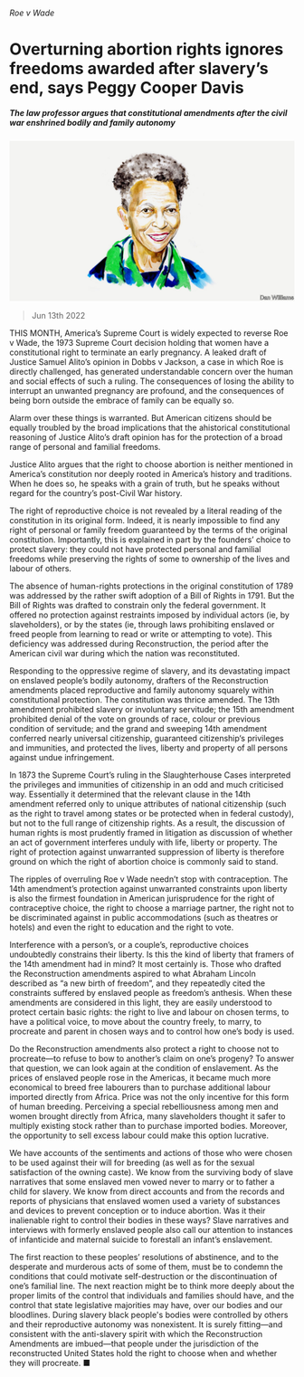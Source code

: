 ###### Roe v Wade

# Overturning abortion rights ignores freedoms awarded after slavery’s end, says Peggy Cooper Davis 

##### The law professor argues that constitutional amendments after the civil war enshrined bodily and family autonomy 

![image](images/20220618_BID001.jpg) 

> Jun 13th 2022 

THIS MONTH, America’s Supreme Court is widely expected to reverse Roe v Wade, the 1973 Supreme Court decision holding that women have a constitutional right to terminate an early pregnancy. A leaked draft of Justice Samuel Alito’s opinion in Dobbs v Jackson, a case in which Roe is directly challenged, has generated understandable concern over the human and social effects of such a ruling. The consequences of losing the ability to interrupt an unwanted pregnancy are profound, and the consequences of being born outside the embrace of family can be equally so. 

Alarm over these things is warranted. But American citizens should be equally troubled by the broad implications that the ahistorical constitutional reasoning of Justice Alito’s draft opinion has for the protection of a broad range of personal and familial freedoms. 

Justice Alito argues that the right to choose abortion is neither mentioned in America’s constitution nor deeply rooted in America’s history and traditions. When he does so, he speaks with a grain of truth, but he speaks without regard for the country’s post-Civil War history. 

The right of reproductive choice is not revealed by a literal reading of the constitution in its original form. Indeed, it is nearly impossible to find any right of personal or family freedom guaranteed by the terms of the original constitution. Importantly, this is explained in part by the founders’ choice to protect slavery: they could not have protected personal and familial freedoms while preserving the rights of some to ownership of the lives and labour of others. 

The absence of human-rights protections in the original constitution of 1789 was addressed by the rather swift adoption of a Bill of Rights in 1791. But the Bill of Rights was drafted to constrain only the federal government. It offered no protection against restraints imposed by individual actors (ie, by slaveholders), or by the states (ie, through laws prohibiting enslaved or freed people from learning to read or write or attempting to vote). This deficiency was addressed during Reconstruction, the period after the American civil war during which the nation was reconstituted. 

Responding to the oppressive regime of slavery, and its devastating impact on enslaved people’s bodily autonomy, drafters of the Reconstruction amendments placed reproductive and family autonomy squarely within constitutional protection. The constitution was thrice amended. The 13th amendment prohibited slavery or involuntary servitude; the 15th amendment prohibited denial of the vote on grounds of race, colour or previous condition of servitude; and the grand and sweeping 14th amendment conferred nearly universal citizenship, guaranteed citizenship‘s privileges and immunities, and protected the lives, liberty and property of all persons against undue infringement. 

In 1873 the Supreme Court’s ruling in the Slaughterhouse Cases interpreted the privileges and immunities of citizenship in an odd and much criticised way. Essentially it determined that the relevant clause in the 14th amendment referred only to unique attributes of national citizenship (such as the right to travel among states or be protected when in federal custody), but not to the full range of citizenship rights. As a result, the discussion of human rights is most prudently framed in litigation as discussion of whether an act of government interferes unduly with life, liberty or property. The right of protection against unwarranted suppression of liberty is therefore ground on which the right of abortion choice is commonly said to stand. 

The ripples of overruling Roe v Wade needn’t stop with contraception. The 14th amendment’s protection against unwarranted constraints upon liberty is also the firmest foundation in American jurisprudence for the right of contraceptive choice, the right to choose a marriage partner, the right not to be discriminated against in public accommodations (such as theatres or hotels) and even the right to education and the right to vote. 

Interference with a person’s, or a couple’s, reproductive choices undoubtedly constrains their liberty. Is this the kind of liberty that framers of the 14th amendment had in mind? It most certainly is. Those who drafted the Reconstruction amendments aspired to what Abraham Lincoln described as “a new birth of freedom”, and they repeatedly cited the constraints suffered by enslaved people as freedom’s anthesis. When these amendments are considered in this light, they are easily understood to protect certain basic rights: the right to live and labour on chosen terms, to have a political voice, to move about the country freely, to marry, to procreate and parent in chosen ways and to control how one’s body is used. 

Do the Reconstruction amendments also protect a right to choose not to procreate—to refuse to bow to another’s claim on one’s progeny? To answer that question, we can look again at the condition of enslavement. As the prices of enslaved people rose in the Americas, it became much more economical to breed free labourers than to purchase additional labour imported directly from Africa. Price was not the only incentive for this form of human breeding. Perceiving a special rebelliousness among men and women brought directly from Africa, many slaveholders thought it safer to multiply existing stock rather than to purchase imported bodies. Moreover, the opportunity to sell excess labour could make this option lucrative. 

We have accounts of the sentiments and actions of those who were chosen to be used against their will for breeding (as well as for the sexual satisfaction of the owning caste). We know from the surviving body of slave narratives that some enslaved men vowed never to marry or to father a child for slavery. We know from direct accounts and from the records and reports of physicians that enslaved women used a variety of substances and devices to prevent conception or to induce abortion. Was it their inalienable right to control their bodies in these ways? Slave narratives and interviews with formerly enslaved people also call our attention to instances of infanticide and maternal suicide to forestall an infant’s enslavement. 

The first reaction to these peoples’ resolutions of abstinence, and to the desperate and murderous acts of some of them, must be to condemn the conditions that could motivate self-destruction or the discontinuation of one’s familial line. The next reaction might be to think more deeply about the proper limits of the control that individuals and families should have, and the control that state legislative majorities may have, over our bodies and our bloodlines. During slavery black people's bodies were controlled by others and their reproductive autonomy was nonexistent. It is surely fitting—and consistent with the anti-slavery spirit with which the Reconstruction Amendments are imbued—that people under the jurisdiction of the reconstructed United States hold the right to choose when and whether they will procreate. ■


